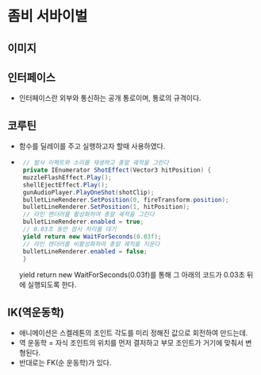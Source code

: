 # 좀비 서바이벌
이미지
------------
## 인터페이스
  * 인터페이스란 외부와 통신하는 공개 통로이며, 통로의 규격이다.
## 코루틴
  * 함수를 딜레이를 주고 실행하고자 할때 사용하였다.
  * ``` c#
     // 발사 이펙트와 소리를 재생하고 총알 궤적을 그린다
     private IEnumerator ShotEffect(Vector3 hitPosition) {
     muzzleFlashEffect.Play();
     shellEjectEffect.Play();
     gunAudioPlayer.PlayOneShot(shotClip);
     bulletLineRenderer.SetPosition(0, fireTransform.position);
     bulletLineRenderer.SetPosition(1, hitPosition);
     // 라인 렌더러를 활성화하여 총알 궤적을 그린다
     bulletLineRenderer.enabled = true;
     // 0.03초 동안 잠시 처리를 대기
     yield return new WaitForSeconds(0.03f);
     // 라인 렌더러를 비활성화하여 총알 궤적을 지운다
     bulletLineRenderer.enabled = false;
     }
    ```
    yield return new WaitForSeconds(0.03f)를 통해 그 아래의 코드가 0.03초 뒤에 실행되도록 한다.

## IK(역운동학)
 * 애니메이션은 스켈레톤의 조인트 각도를 미리 정해진 값으로 회전하여 만드는데.
 * 역 운동학 = 자식 조인트의 위치를 먼저 결저하고 부모 조인트가 거기에 맞춰서 변형된다.
 * 반대로는 FK(순 운동학)가 있다.
